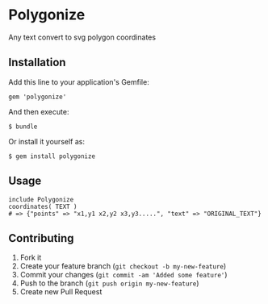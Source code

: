 # Polygonize

Any text convert to svg polygon coordinates

## Installation

Add this line to your application's Gemfile:

    gem 'polygonize'

And then execute:

    $ bundle

Or install it yourself as:

    $ gem install polygonize

## Usage

    include Polygonize
    coordinates( TEXT )
    # => {"points" => "x1,y1 x2,y2 x3,y3.....", "text" => "ORIGINAL_TEXT"}

## Contributing

1. Fork it
2. Create your feature branch (`git checkout -b my-new-feature`)
3. Commit your changes (`git commit -am 'Added some feature'`)
4. Push to the branch (`git push origin my-new-feature`)
5. Create new Pull Request
